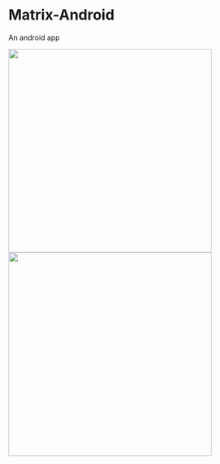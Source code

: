 # Matrix-Android
An android app

<img src="https://drive.google.com/uc?export=view&id=1_fgjyiFtacCngcFyFc3jwMw6uL3CuUye" height="400" /> <img src="https://drive.google.com/uc?export=view&id=1W5MUROhf7rQYK_Qvq2126Ucky_Nxzv-A" height="400" />
